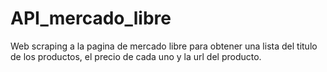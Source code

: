 # API_mercado_libre
Web scraping a la pagina de mercado libre para obtener una lista del titulo de los productos, el precio de cada uno y la url del producto.
